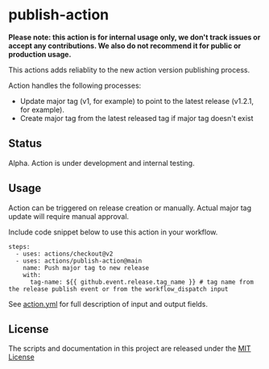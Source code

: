 # publish-action

**Please note: this action is for internal usage only, we don't track issues or accept any contributions. We also do not recommend it for public or production usage.**

This actions adds reliablity to the new action version publishing process.

Action handles the following processes:
- Update major tag (v1, for example) to point to the latest release (v1.2.1, for example).
- Create major tag from the latest released tag if major tag doesn't exist 

## Status
Alpha. Action is under development and internal testing.

## Usage
Action can be triggered on release creation or manually. Actual major tag update will require manual approval.

Include code snippet below to use this action in your workflow.
```
steps:
  - uses: actions/checkout@v2
  - uses: actions/publish-action@main
    name: Push major tag to new release
    with:
      tag-name: ${{ github.event.release.tag_name }} # tag name from the release publish event or from the workflow_dispatch input
```
See [action.yml](action.yml) for full description of input and output fields.

## License
The scripts and documentation in this project are released under the [MIT License](LICENSE)
